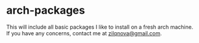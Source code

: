 # arch-packages

This will include all basic packages I like to install on a fresh arch machine.
If you have any concerns, contact me at zilqnova@gmail.com.
